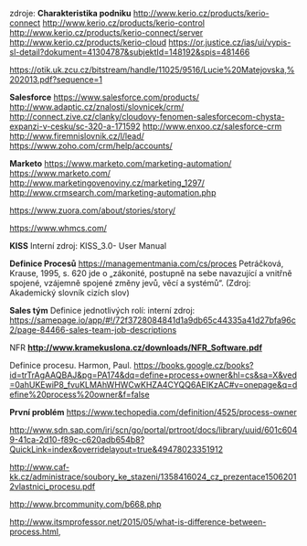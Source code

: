 zdroje:
**Charakteristika podniku**
http://www.kerio.cz/products/kerio-connect
http://www.kerio.cz/products/kerio-control
http://www.kerio.cz/products/kerio-connect/server
http://www.kerio.cz/products/kerio-cloud
https://or.justice.cz/ias/ui/vypis-sl-detail?dokument=41304787&subjektId=148192&spis=481466

https://otik.uk.zcu.cz/bitstream/handle/11025/9516/Lucie%20Matejovska,%202013.pdf?sequence=1

**Salesforce**
https://www.salesforce.com/products/
http://www.adaptic.cz/znalosti/slovnicek/crm/
http://connect.zive.cz/clanky/cloudovy-fenomen-salesforcecom-chysta-expanzi-v-cesku/sc-320-a-171592
http://www.enxoo.cz/salesforce-crm
http://www.firemnislovnik.cz/l/lead/
https://www.zoho.com/crm/help/accounts/

**Marketo**
https://www.marketo.com/marketing-automation/
https://www.marketo.com/
http://www.marketingovenoviny.cz/marketing_1297/
http://www.crmsearch.com/marketing-automation.php

https://www.zuora.com/about/stories/story/

https://www.whmcs.com/

**KISS**
Interní zdroj: KISS_3.0- User Manual

**Definice Procesů**
https://managementmania.com/cs/proces
Petráčková, Krause, 1995, s. 620 jde o „zákonité, postupně na sebe navazující a vnitřně spojené, vzájemně spojené změny jevů, věcí a systémů“. (Zdroj: Akademický slovník cizích slov)

**Sales tým**
Definice jednotlivých rolí: interní zdroj: 
https://samepage.io/app/#!/72f3728084841d1a9db65c44335a41d27bfa96c2/page-84466-sales-team-job-descriptions

NFR
**http://www.kramekuslona.cz/downloads/NFR_Software.pdf**

Definice procesu.
Harmon, Paul. https://books.google.cz/books?id=trTrAgAAQBAJ&pg=PA174&dq=define+process+owner&hl=cs&sa=X&ved=0ahUKEwiP8_fvuKLMAhWHWCwKHZA4CYQQ6AEIKzAC#v=onepage&q=define%20process%20owner&f=false

**První problém**
https://www.techopedia.com/definition/4525/process-owner

http://www.sdn.sap.com/irj/scn/go/portal/prtroot/docs/library/uuid/601c6049-41ca-2d10-f89c-c620adb654b8?QuickLink=index&overridelayout=true&49478023351912

http://www.caf-kk.cz/administrace/soubory_ke_stazeni/1358416024_cz_prezentace15062012vlastnici_procesu.pdf

http://www.brcommunity.com/b668.php

http://www.itsmprofessor.net/2015/05/what-is-difference-between-process.html,

